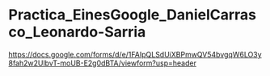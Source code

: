# Practica_EinesGoogle_DanielCarrasco_Leonardo-Sarria


https://docs.google.com/forms/d/e/1FAIpQLSdUiXBPmwQV54bvgqW6LO3y8fah2w2UlbvT-moUB-E2g0dBTA/viewform?usp=header
